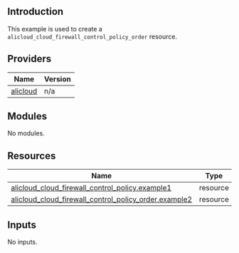 <!-- BEGIN_TF_DOCS -->
## Introduction

This example is used to create a `alicloud_cloud_firewall_control_policy_order` resource.

## Providers

| Name | Version |
|------|---------|
| <a name="provider_alicloud"></a> [alicloud](#provider\_alicloud) | n/a |

## Modules

No modules.

## Resources

| Name | Type |
|------|------|
| [alicloud_cloud_firewall_control_policy.example1](https://registry.terraform.io/providers/aliyun/alicloud/latest/docs/resources/cloud_firewall_control_policy) | resource |
| [alicloud_cloud_firewall_control_policy_order.example2](https://registry.terraform.io/providers/aliyun/alicloud/latest/docs/resources/cloud_firewall_control_policy_order) | resource |

## Inputs

No inputs.
<!-- END_TF_DOCS -->    